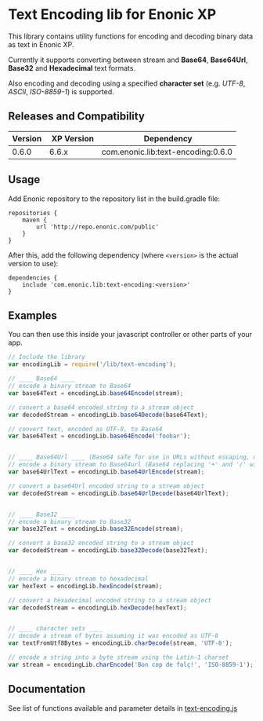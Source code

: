 # Text Encoding lib for Enonic XP


This library contains utility functions for encoding and decoding binary data as text in Enonic XP.

Currently it supports converting between stream and **Base64**, **Base64Url**, **Base32** and **Hexadecimal** text formats. 

Also encoding and decoding using a specified **character set** (e.g. *UTF-8*, *ASCII*, *ISO-8859-1*) is supported. 

## Releases and Compatibility
| Version | XP Version | Dependency                   |
|---------|------------|------------------------------|
| 0.6.0   | 6.6.x      | com.enonic.lib:text-encoding:0.6.0 |


## Usage

Add Enonic repository to the repository list in the build.gradle file:

    repositories {
        maven {
            url 'http://repo.enonic.com/public'
        }
    }

After this, add the following dependency (where ``<version>`` is the actual version to use):

    dependencies {
        include 'com.enonic.lib:text-encoding:<version>'
    }


## Examples

You can then use this inside your javascript controller or other parts of your app. 

```javascript
// Include the library
var encodingLib = require('/lib/text-encoding');

// ____ Base64 ____
// encode a binary stream to Base64
var base64Text = encodingLib.base64Encode(stream);

// convert a base64 encoded string to a stream object
var decodedStream = encodingLib.base64Decode(base64Text);

// convert text, encoded as UTF-8, to Base64
var base64Text = encodingLib.base64Encode('foobar');


// ____ Base64Url ____ (Base64 safe for use in URLs without escaping, or as filenames)
// encode a binary stream to Base64url (Base64 replacing '+' and '/' with '-' and '_')
var base64UrlText = encodingLib.base64UrlEncode(stream);

// convert a base64Url encoded string to a stream object
var decodedStream = encodingLib.base64UrlDecode(base64UrlText);


// ____ Base32 ____
// encode a binary stream to Base32
var base32Text = encodingLib.base32Encode(stream);

// convert a base32 encoded string to a stream object
var decodedStream = encodingLib.base32Decode(base32Text);


// ____ Hex ____
// encode a binary stream to hexadecimal
var hexText = encodingLib.hexEncode(stream);

// convert a hexadecimal encoded string to a stream object
var decodedStream = encodingLib.hexDecode(hexText);


// ____ character sets ____
// decode a stream of bytes assuming it was encoded as UTF-8
var textFromUtf8Bytes = encodingLib.charDecode(stream, 'UTF-8');

// encode a string into a byte stream using the Latin-1 charset 
var stream = encodingLib.charEncode('Bon cop de falç!', 'ISO-8859-1');

```

## Documentation

See list of functions available and parameter details in [text-encoding.js](./src/main/resources/site/lib/text-encoding.js)


